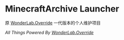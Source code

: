 # MinecraftArchive Launcher

原 [WonderLab.Override](https://github.com/Blessing-Studio/WonderLab.Override/) 一代版本的个人维护项目

*All Things Powered By [WonderLab.Override](https://github.com/Blessing-Studio/WonderLab.Override/)*
